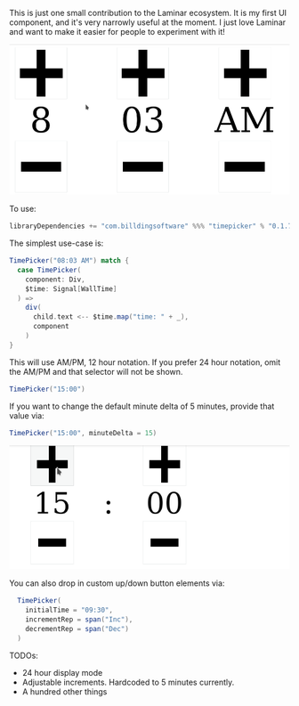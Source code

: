 This is just one small contribution to the Laminar ecosystem.
It is my first UI component, and it's very narrowly useful at the moment.
I just love Laminar and want to make it easier for people to experiment with it!

![](docs/LaminarTimePicker.gif)

To use:
```scala
libraryDependencies += "com.billdingsoftware" %%% "timepicker" % "0.1.7"
```

The simplest use-case is:
```scala
TimePicker("08:03 AM") match {
  case TimePicker(
    component: Div, 
    $time: Signal[WallTime]
  ) =>
    div(
      child.text <-- $time.map("time: " + _),
      component
    )
}
```
This will use AM/PM, 12 hour notation. If you prefer 24 hour notation, omit the AM/PM and that selector will not be 
shown.

```scala
TimePicker("15:00")
```
If you want to change the default minute delta of 5 minutes, provide that value via:
```scala
TimePicker("15:00", minuteDelta = 15)
```

![](docs/TimePicker_24hourTime_customMinuteDelta.gif)

You can also drop in custom up/down button elements via:
```scala
  TimePicker(
    initialTime = "09:30",
    incrementRep = span("Inc"),
    decrementRep = span("Dec")
  )
```

TODOs:
- 24 hour display mode
- Adjustable increments. Hardcoded to 5 minutes currently.
- A hundred other things